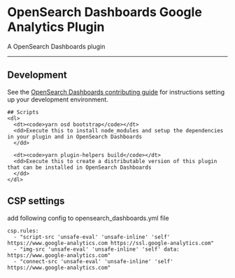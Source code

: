 # OpenSearch Dashboards Google Analytics Plugin

A OpenSearch Dashboards plugin

---

## Development

See the [OpenSearch Dashboards contributing
guide](https://github.com/opensearch-project/OpenSearch-Dashboards/blob/main/CONTRIBUTING.md) for instructions
setting up your development environment.

    ## Scripts
    <dl>
      <dt><code>yarn osd bootstrap</code></dt>
      <dd>Execute this to install node_modules and setup the dependencies in your plugin and in OpenSearch Dashboards
      </dd>

      <dt><code>yarn plugin-helpers build</code></dt>
      <dd>Execute this to create a distributable version of this plugin that can be installed in OpenSearch Dashboards
      </dd>
    </dl>


## CSP settings 

add following config to opensearch_dashboards.yml file

```
csp.rules:
  - "script-src 'unsafe-eval' 'unsafe-inline' 'self' https://www.google-analytics.com https://ssl.google-analytics.com"
  - "img-src 'unsafe-eval' 'unsafe-inline' 'self' data: https://www.google-analytics.com"
  - "connect-src 'unsafe-eval' 'unsafe-inline' 'self' https://www.google-analytics.com"

```